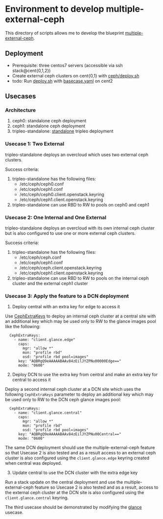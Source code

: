 # Environment to develop multiple-external-ceph

This directory of scripts allows me to develop the blueprint
[multiple-external-ceph](https://blueprints.launchpad.net/tripleo/+spec/multiple-external-ceph).

## Deployment

- Prerequisite: three centos7 servers (accessible via ssh stack@cent{0,1,2})
- Create external ceph clusters on cent{0,1} with [ceph/deploy.sh](ceph/deploy.sh)
- todo: Run [deploy.sh](deploy.sh) with [basecase.yaml](basecase.yaml) on cent2

## Usecases

### Architecture

1. ceph0: standalone ceph deployment
2. ceph1: standalone ceph deployment
3. tripleo-standalone: [standalone](https://docs.openstack.org/project-deploy-guide/tripleo-docs/latest/deployment/standalone.html) tripleo deployment

### Usecase 1: Two External

tripleo-standalone deploys an overcloud which uses two external ceph
clusters.

Success criteria:
1. tripleo-standalone has the following files:
   - /etc/ceph/ceph0.conf
   - /etc/ceph/ceph1.conf
   - /etc/ceph/ceph0.client.openstack.keyring
   - /etc/ceph/ceph1.client.openstack.keyring
2. tripleo-standalone can use RBD to RW to pools on ceph0 and ceph1

### Usecase 2: One Internal and One External

tripleo-standalone deploys an overcloud with its own internal ceph
cluster but is also configured to use one or more external ceph
clusters.

Success criteria:
1. tripleo-standalone has the following files:
   - /etc/ceph/ceph.conf
   - /etc/ceph/ceph1.conf
   - /etc/ceph/ceph.client.openstack.keyring
   - /etc/ceph/ceph1.client.openstack.keyring
2. tripleo-standalone can use RBD to RW to pools on the internal ceph
   cluster and the external ceph1 cluster

### Usecase 3: Apply the feature to a DCN deployment

1. Deploy central with an extra key for edge to access it

Use [CephExtraKeys](https://review.opendev.org/#/c/700947) to deploy
an internal ceph cluster at a central site with an additional key
which may be used only to RW to the glance images pool like the
following:

```
  CephExtraKeys:
    - name: "client.glance.edge"
      caps:
        mgr: "allow *"
        mon: "profile rbd"
        osd: "profile rbd pool=images"
      key: "AQBRgQ9eAAAAABAAv84zEilJYZPNu00000Edge=="
      mode: "0600"
```

2. Deploy DCN to use the extra key from central and make an extra key
   for central to access it

Deploy a second internal ceph cluster at a DCN site which uses the
following `CephExtraKeys` parameter to deploy an additional key
which may be used only to RW to the DCN ceph glance images pool:

```
  CephExtraKeys:
    - name: "client.glance.central"
      caps:
        mgr: "allow *"
        mon: "profile rbd"
        osd: "profile rbd pool=images"
      key: "AQBRgQ9eAAAAABAAv84zEilJYZPNu00Central=="
      mode: "0600"
```

The same DCN deployment should use the multiple-external-ceph
feature so that Usecase 2 is also tested and as a result access
to an external ceph cluster is also configured using the
`client.glance.edge` keyring created when central was deployed.

3. Update central to use the DCN cluster with the extra edge key

Run a stack update on the central deployment and use the
multiple-external-ceph feature so Usecase 2 is also tested
and as a result, access to the external ceph cluster at the
DCN site is also configured using the `client.glance.central`
keyring.

The third usecase should be demonstrated by modifying
the [glance](../glance) usecase.
